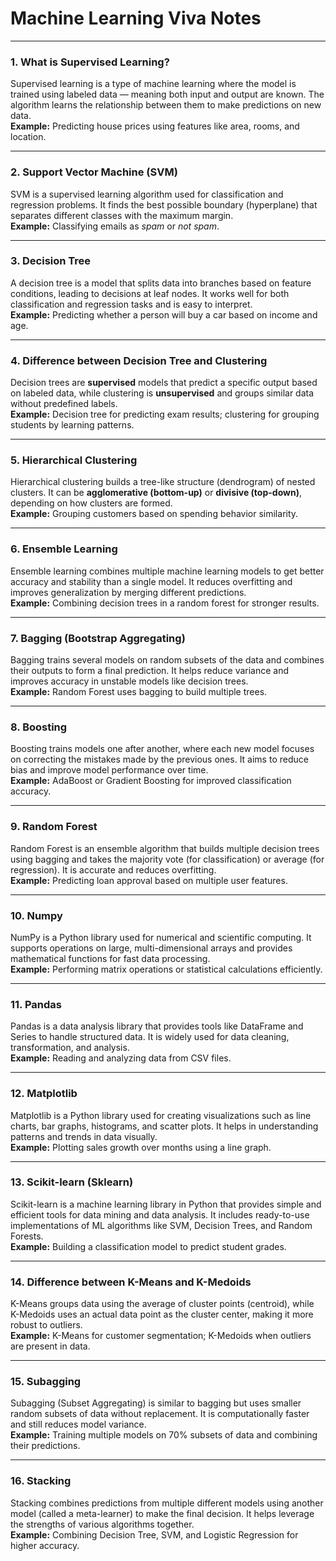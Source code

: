 #  Machine Learning Viva Notes

---

### **1. What is Supervised Learning?**
Supervised learning is a type of machine learning where the model is trained using labeled data — meaning both input and output are known. The algorithm learns the relationship between them to make predictions on new data.  
**Example:** Predicting house prices using features like area, rooms, and location.

---

### **2. Support Vector Machine (SVM)**
SVM is a supervised learning algorithm used for classification and regression problems. It finds the best possible boundary (hyperplane) that separates different classes with the maximum margin.  
**Example:** Classifying emails as *spam* or *not spam*.

---

### **3. Decision Tree**
A decision tree is a model that splits data into branches based on feature conditions, leading to decisions at leaf nodes. It works well for both classification and regression tasks and is easy to interpret.  
**Example:** Predicting whether a person will buy a car based on income and age.

---

### **4. Difference between Decision Tree and Clustering**
Decision trees are **supervised** models that predict a specific output based on labeled data, while clustering is **unsupervised** and groups similar data without predefined labels.  
**Example:** Decision tree for predicting exam results; clustering for grouping students by learning patterns.

---

### **5. Hierarchical Clustering**
Hierarchical clustering builds a tree-like structure (dendrogram) of nested clusters. It can be **agglomerative (bottom-up)** or **divisive (top-down)**, depending on how clusters are formed.  
**Example:** Grouping customers based on spending behavior similarity.

---

### **6. Ensemble Learning**
Ensemble learning combines multiple machine learning models to get better accuracy and stability than a single model. It reduces overfitting and improves generalization by merging different predictions.  
**Example:** Combining decision trees in a random forest for stronger results.

---

### **7. Bagging (Bootstrap Aggregating)**
Bagging trains several models on random subsets of the data and combines their outputs to form a final prediction. It helps reduce variance and improves accuracy in unstable models like decision trees.  
**Example:** Random Forest uses bagging to build multiple trees.

---

### **8. Boosting**
Boosting trains models one after another, where each new model focuses on correcting the mistakes made by the previous ones. It aims to reduce bias and improve model performance over time.  
**Example:** AdaBoost or Gradient Boosting for improved classification accuracy.

---

### **9. Random Forest**
Random Forest is an ensemble algorithm that builds multiple decision trees using bagging and takes the majority vote (for classification) or average (for regression). It is accurate and reduces overfitting.  
**Example:** Predicting loan approval based on multiple user features.

---

### **10. Numpy**
NumPy is a Python library used for numerical and scientific computing. It supports operations on large, multi-dimensional arrays and provides mathematical functions for fast data processing.  
**Example:** Performing matrix operations or statistical calculations efficiently.

---

### **11. Pandas**
Pandas is a data analysis library that provides tools like DataFrame and Series to handle structured data. It is widely used for data cleaning, transformation, and analysis.  
**Example:** Reading and analyzing data from CSV files.

---

### **12. Matplotlib**
Matplotlib is a Python library used for creating visualizations such as line charts, bar graphs, histograms, and scatter plots. It helps in understanding patterns and trends in data visually.  
**Example:** Plotting sales growth over months using a line graph.

---

### **13. Scikit-learn (Sklearn)**
Scikit-learn is a machine learning library in Python that provides simple and efficient tools for data mining and data analysis. It includes ready-to-use implementations of ML algorithms like SVM, Decision Trees, and Random Forests.  
**Example:** Building a classification model to predict student grades.

---

### **14. Difference between K-Means and K-Medoids**
K-Means groups data using the average of cluster points (centroid), while K-Medoids uses an actual data point as the cluster center, making it more robust to outliers.  
**Example:** K-Means for customer segmentation; K-Medoids when outliers are present in data.

---

### **15. Subagging**
Subagging (Subset Aggregating) is similar to bagging but uses smaller random subsets of data without replacement. It is computationally faster and still reduces model variance.  
**Example:** Training multiple models on 70% subsets of data and combining their predictions.

---

### **16. Stacking**
Stacking combines predictions from multiple different models using another model (called a meta-learner) to make the final decision. It helps leverage the strengths of various algorithms together.  
**Example:** Combining Decision Tree, SVM, and Logistic Regression for higher accuracy.